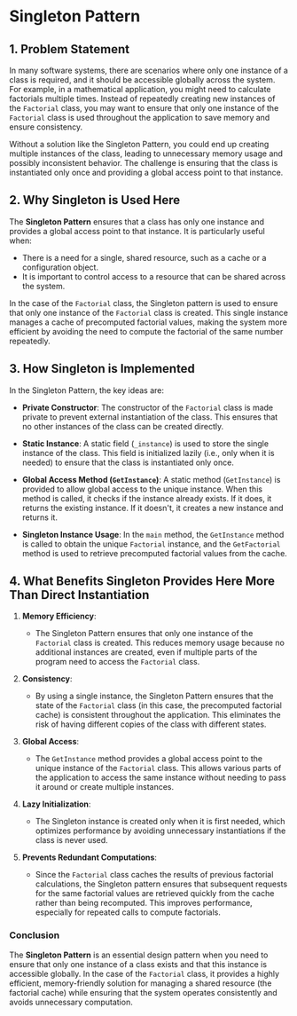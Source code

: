 ﻿# Singleton Pattern

## 1. Problem Statement

In many software systems, there are scenarios where only one instance of a class is required, and it should be accessible globally across the system. For example, in a mathematical application, you might need to calculate factorials multiple times. Instead of repeatedly creating new instances of the `Factorial` class, you may want to ensure that only one instance of the `Factorial` class is used throughout the application to save memory and ensure consistency.

Without a solution like the Singleton Pattern, you could end up creating multiple instances of the class, leading to unnecessary memory usage and possibly inconsistent behavior. The challenge is ensuring that the class is instantiated only once and providing a global access point to that instance.

## 2. Why Singleton is Used Here

The **Singleton Pattern** ensures that a class has only one instance and provides a global access point to that instance. It is particularly useful when:
- There is a need for a single, shared resource, such as a cache or a configuration object.
- It is important to control access to a resource that can be shared across the system.

In the case of the `Factorial` class, the Singleton pattern is used to ensure that only one instance of the `Factorial` class is created. This single instance manages a cache of precomputed factorial values, making the system more efficient by avoiding the need to compute the factorial of the same number repeatedly.

## 3. How Singleton is Implemented

In the Singleton Pattern, the key ideas are:

- **Private Constructor**: The constructor of the `Factorial` class is made private to prevent external instantiation of the class. This ensures that no other instances of the class can be created directly.

- **Static Instance**: A static field (`_instance`) is used to store the single instance of the class. This field is initialized lazily (i.e., only when it is needed) to ensure that the class is instantiated only once.

- **Global Access Method (`GetInstance`)**: A static method (`GetInstance`) is provided to allow global access to the unique instance. When this method is called, it checks if the instance already exists. If it does, it returns the existing instance. If it doesn't, it creates a new instance and returns it.

- **Singleton Instance Usage**: In the `main` method, the `GetInstance` method is called to obtain the unique `Factorial` instance, and the `GetFactorial` method is used to retrieve precomputed factorial values from the cache.

## 4. What Benefits Singleton Provides Here More Than Direct Instantiation

1. **Memory Efficiency**:
    - The Singleton Pattern ensures that only one instance of the `Factorial` class is created. This reduces memory usage because no additional instances are created, even if multiple parts of the program need to access the `Factorial` class.

2. **Consistency**:
    - By using a single instance, the Singleton Pattern ensures that the state of the `Factorial` class (in this case, the precomputed factorial cache) is consistent throughout the application. This eliminates the risk of having different copies of the class with different states.

3. **Global Access**:
    - The `GetInstance` method provides a global access point to the unique instance of the `Factorial` class. This allows various parts of the application to access the same instance without needing to pass it around or create multiple instances.

4. **Lazy Initialization**:
    - The Singleton instance is created only when it is first needed, which optimizes performance by avoiding unnecessary instantiations if the class is never used.

5. **Prevents Redundant Computations**:
    - Since the `Factorial` class caches the results of previous factorial calculations, the Singleton pattern ensures that subsequent requests for the same factorial values are retrieved quickly from the cache rather than being recomputed. This improves performance, especially for repeated calls to compute factorials.

### Conclusion

The **Singleton Pattern** is an essential design pattern when you need to ensure that only one instance of a class exists and that this instance is accessible globally. In the case of the `Factorial` class, it provides a highly efficient, memory-friendly solution for managing a shared resource (the factorial cache) while ensuring that the system operates consistently and avoids unnecessary computation.
